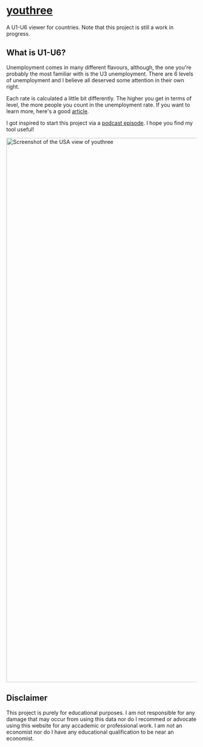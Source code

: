 # <a href="youthree.arjunyadav.net">youthree</a>
A U1-U6 viewer for countries. Note that this project is still a work in progress.

## What is U1-U6?
Unemployment comes in many different flavours, although, the one you're probably the most familiar with is the U3 unemployment. There are 6 levels of unemployment and I believe all deserved some attention in their own right.

Each rate is calculated a little bit differently. The higher you get in terms of level, the more people you count in the unemployment rate. If you want to learn more, here's a good <a href="https://www.investopedia.com/articles/investing/080415/true-unemployment-rate-u6-vs-u3.asp">article</a>.

I got inspired to start this project via a <a href="https://www.npr.org/2021/07/02/1012771847/are-we-looking-at-the-wrong-jobs-numbers">podcast episode</a>. I hope you find my tool useful!

<img width="1440" alt="Screenshot of the USA view of youthree" src="https://user-images.githubusercontent.com/58625220/128504833-3abec9b2-ccc7-4433-854c-bb8d84bc3574.png">

## Disclaimer
This project is purely for educational purposes. I am not responsible for any damage that may occur from using this data nor do I recommed or advocate using this website for any accademic or professional work. I am not an economist nor do I have any educational qualification to be near an economist.
